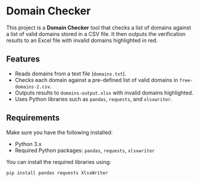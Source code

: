 # Domain Checker

This project is a **Domain Checker** tool that checks a list of domains against a list of valid domains stored in a CSV file. It then outputs the verification results to an Excel file with invalid domains highlighted in red.

## Features
- Reads domains from a text file (`domains.txt`).
- Checks each domain against a pre-defined list of valid domains in `free-domains-2.csv`.
- Outputs results to `domains-output.xlsx` with invalid domains highlighted.
- Uses Python libraries such as `pandas`, `requests`, and `xlsxwriter`.

## Requirements

Make sure you have the following installed:
- Python 3.x
- Required Python packages: `pandas`, `requests`, `xlsxwriter`

You can install the required libraries using:

```bash
pip install pandas requests XlsxWriter
